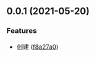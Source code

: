 ## 0.0.1 (2021-05-20)


### Features

* 创建 ([f8a27a0](https://github.com/LiJiaPeng001/peng-utils/commit/f8a27a062a7c1be4d4828e36c0dbd5d03486084b))



